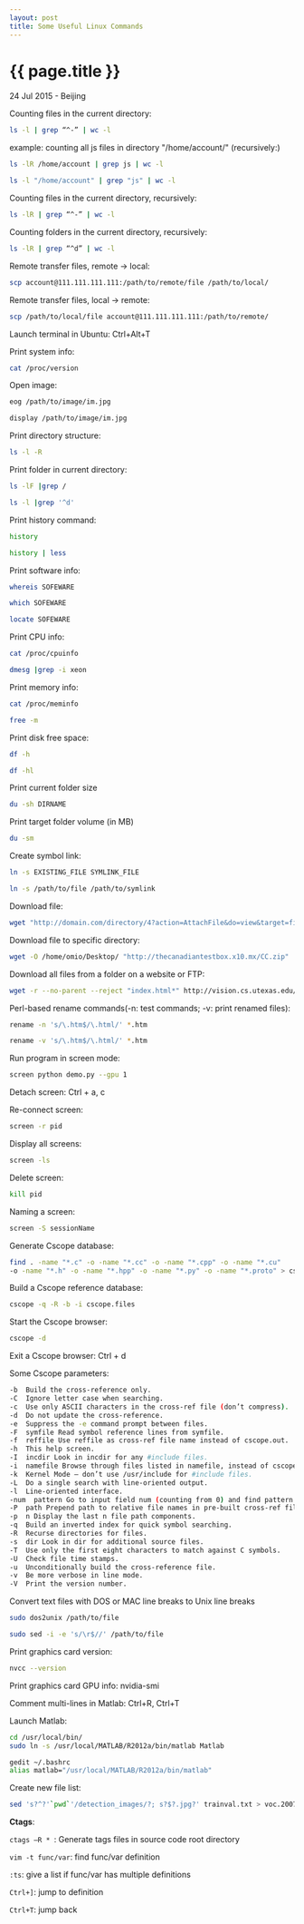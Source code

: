 ```yaml
---
layout: post
title: Some Useful Linux Commands
---
```


{{ page.title }}
================

<p class="meta">24 Jul 2015 - Beijing</p>

Counting files in the current directory:

```bash
ls -l | grep “^-” | wc -l
```
example: counting all js files in directory "/home/account/" (recursively:)

```bash
ls -lR /home/account | grep js | wc -l
```
```bash
ls -l "/home/account" | grep "js" | wc -l
```

Counting files in the current directory, recursively:

```bash
ls -lR | grep “^-” | wc -l
```

Counting folders in the current directory, recursively:

```bash
ls -lR | grep “^d” | wc -l
```

Remote transfer files, remote -> local:

```bash
scp account@111.111.111.111:/path/to/remote/file /path/to/local/
```

Remote transfer files, local -> remote:

```bash
scp /path/to/local/file account@111.111.111.111:/path/to/remote/
```

Launch terminal in Ubuntu: Ctrl+Alt+T

Print system info:

```bash
cat /proc/version
```

Open image:

```bash
eog /path/to/image/im.jpg
```
```bash
display /path/to/image/im.jpg
```

Print directory structure:

```bash
ls -l -R
```

Print folder in current directory:

```bash
ls -lF |grep /
```
```bash
ls -l |grep '^d'
```

Print history command:

```bash
history
```
```bash
history | less
```

Print software info:

```bash
whereis SOFEWARE
```
```bash
which SOFEWARE
```
```bash
locate SOFEWARE
```

Print CPU info:

```bash
cat /proc/cpuinfo
```

```bash
dmesg |grep -i xeon
```

Print memory info:

```bash
cat /proc/meminfo
```

```bash
free -m
```

Print disk free space:

```bash
df -h
```
```bash
df -hl
```
Print current folder size

```bash
du -sh DIRNAME
```

Print target folder volume (in MB)

```bash
du -sm
```

Create symbol link:

```bash
ln -s EXISTING_FILE SYMLINK_FILE
```

```bash
ln -s /path/to/file /path/to/symlink
```

Download file:

```bash
wget "http://domain.com/directory/4?action=AttachFile&do=view&target=file.tgz"
```

Download file to specific directory:

```bash
wget -O /home/omio/Desktop/ "http://thecanadiantestbox.x10.mx/CC.zip"
```

Download all files from a folder on a website or FTP:

```bash
wget -r --no-parent --reject "index.html*" http://vision.cs.utexas.edu/voc/
```

Perl-based rename commands(-n: test commands; -v: print renamed files):

```bash
rename -n 's/\.htm$/\.html/' *.htm
```
```bash
rename -v 's/\.htm$/\.html/' *.htm
```

Run program in screen mode:

```bash
screen python demo.py --gpu 1
```

Detach screen: Ctrl + a, c

Re-connect screen:

```bash
screen -r pid
```

Display all screens:

```bash
screen -ls
```

Delete screen:

```bash
kill pid
```

Naming a screen:

```bash
screen -S sessionName
```

Generate Cscope database:

```bash
find . -name "*.c" -o -name "*.cc" -o -name "*.cpp" -o -name "*.cu" 
-o -name "*.h" -o -name "*.hpp" -o -name "*.py" -o -name "*.proto" > cscope.files
```

Build a Cscope reference database:

```bash
cscope -q -R -b -i cscope.files
```

Start the Cscope browser:

```bash
cscope -d
```

Exit a Cscope browser: Ctrl + d

Some Cscope parameters:

```bash
-b  Build the cross-reference only.
-C  Ignore letter case when searching.
-c  Use only ASCII characters in the cross-ref file (don’t compress).
-d  Do not update the cross-reference.
-e  Suppress the -e command prompt between files.
-F  symfile Read symbol reference lines from symfile.
-f  reffile Use reffile as cross-ref file name instead of cscope.out.
-h  This help screen.
-I  incdir Look in incdir for any #include files.
-i  namefile Browse through files listed in namefile, instead of cscope.files
-k  Kernel Mode – don’t use /usr/include for #include files.
-L  Do a single search with line-oriented output.
-l  Line-oriented interface.
-num  pattern Go to input field num (counting from 0) and find pattern.
-P  path Prepend path to relative file names in pre-built cross-ref file.
-p  n Display the last n file path components.
-q  Build an inverted index for quick symbol searching.
-R  Recurse directories for files.
-s  dir Look in dir for additional source files.
-T  Use only the first eight characters to match against C symbols.
-U  Check file time stamps.
-u  Unconditionally build the cross-reference file.
-v  Be more verbose in line mode.
-V  Print the version number.
```

Convert text files with DOS or MAC line breaks to Unix line breaks

```bash
sudo dos2unix /path/to/file
```
```bash
sudo sed -i -e 's/\r$//' /path/to/file
```

Print graphics card version:

```bash
nvcc --version
```

Print graphics card GPU info: nvidia-smi

Comment multi-lines in Matlab: Ctrl+R, Ctrl+T

Launch Matlab:

```bash
cd /usr/local/bin/
sudo ln -s /usr/local/MATLAB/R2012a/bin/matlab Matlab
```
```bash
gedit ~/.bashrc
alias matlab="/usr/local/MATLAB/R2012a/bin/matlab"
```

Create new file list:

```bash
sed 's?^?'`pwd`'/detection_images/?; s?$?.jpg?' trainval.txt > voc.2007trainval.list
```

**Ctags**:

<code>ctags –R * </code>: Generate tags files in source code root directory

<code>vim -t func/var</code>: find func/var definition

<code>:ts</code>: give a list if func/var has multiple definitions

<code>Ctrl+]</code>: jump to definition

<code>Ctrl+T</code>: jump back
